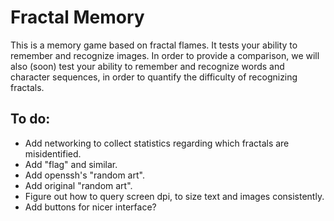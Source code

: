 
Fractal Memory
==============

This is a memory game based on fractal flames.  It tests your ability
to remember and recognize images.  In order to provide a comparison,
we will also (soon) test your ability to remember and recognize words
and character sequences, in order to quantify the difficulty of
recognizing fractals.

To do:
-----

* Add networking to collect statistics regarding which fractals are
  misidentified.
* Add "flag" and similar.
* Add openssh's "random art".
* Add original "random art".
* Figure out how to query screen dpi, to size text and images
  consistently.
* Add buttons for nicer interface?

